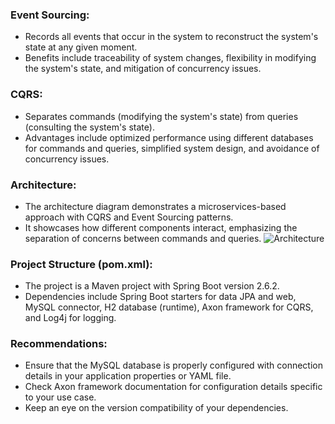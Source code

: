 ### Event Sourcing:
- Records all events that occur in the system to reconstruct the system's state at any given moment.
- Benefits include traceability of system changes, flexibility in modifying the system's state, and mitigation of concurrency issues.

### CQRS:
- Separates commands (modifying the system's state) from queries (consulting the system's state).
- Advantages include optimized performance using different databases for commands and queries, simplified system design, and avoidance of concurrency issues.

### Architecture:
- The architecture diagram demonstrates a microservices-based approach with CQRS and Event Sourcing patterns.
- It showcases how different components interact, emphasizing the separation of concerns between commands and queries.
![Architecture](https://user-images.githubusercontent.com/57298219/199542569-0782f133-8b66-4412-a447-a21788b8f735.jpg)

### Project Structure (pom.xml):
- The project is a Maven project with Spring Boot version 2.6.2.
- Dependencies include Spring Boot starters for data JPA and web, MySQL connector, H2 database (runtime), Axon framework for CQRS, and Log4j for logging.

### Recommendations:
- Ensure that the MySQL database is properly configured with connection details in your application properties or YAML file.
- Check Axon framework documentation for configuration details specific to your use case.
- Keep an eye on the version compatibility of your dependencies.
